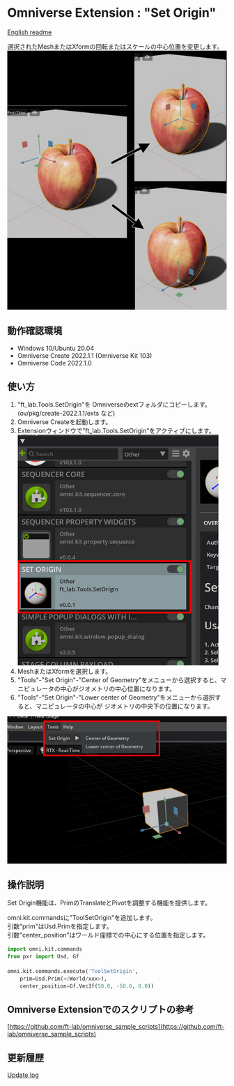 # Omniverse Extension : "Set Origin"

[English readme](./readme.md)     

選択されたMeshまたはXformの回転またはスケールの中心位置を変更します。    
![setorigin_preview.jpg](./images/setorigin_preview.jpg)    

## 動作確認環境

* Windows 10/Ubuntu 20.04
* Omniverse Create 2022.1.1 (Omniverse Kit 103)
* Omniverse Code 2022.1.0

## 使い方

1. "ft_lab.Tools.SetOrigin"を Omniverseのextフォルダにコピーします。      
(ov/pkg/create-2022.1.1/exts など)    
2. Omniverse Createを起動します。     
3. Extensionウィンドウで"ft_lab.Tools.SetOrigin"をアクティブにします。     
![extension_setOrigin.jpg](./images/extension_setOrigin.jpg)    
4. MeshまたはXformを選択します。
5. "Tools"-"Set Origin"-"Center of Geometry"をメニューから選択すると、マニピュレータの中心がジオメトリの中心位置になります。
6. "Tools"-"Set Origin"-"Lower center of Geometry"をメニューから選択すると、マニピュレータの中心が ジオメトリの中央下の位置になります。     

![tools_img_01.jpg](./images/tools_img_01.jpg)    

## 操作説明

Set Origin機能は、PrimのTranslateとPivotを調整する機能を提供します。     

omni.kit.commandsに"ToolSetOrigin"を追加します。     
引数"prim"はUsd.Primを指定します。     
引数"center_position"はワールド座標での中心にする位置を指定します。    

```python
import omni.kit.commands
from pxr import Usd, Gf

omni.kit.commands.execute('ToolSetOrigin',
	prim=Usd.Prim(</World/xxx>),
	center_position=Gf.Vec3f(50.0, -50.0, 0.0))
```
## Omniverse Extensionでのスクリプトの参考

[https://github.com/ft-lab/omniverse_sample_scripts](https://github.com/ft-lab/omniverse_sample_scripts)    


## 更新履歴

[Update log](./update_log.md)    

